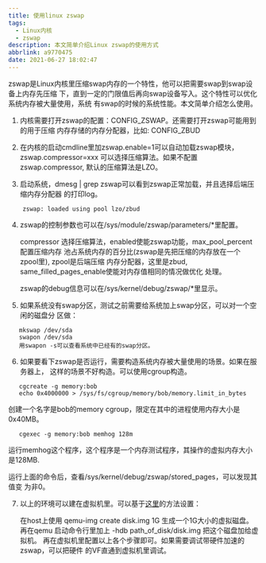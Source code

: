 ```yaml
---
title: 使用linux zswap
tags:
  - Linux内核
  - zswap
description: 本文简单介绍Linux zswap的使用方式
abbrlink: a9770475
date: 2021-06-27 18:02:47
---
```


zswap是Linux内核里压缩swap内存的一个特性，他可以把需要swap到swap设备上内存先压缩
下，直到一定的门限值后再向swap设备写入。这个特性可以优化系统内存被大量使用，系统
有swap的时候的系统性能。本文简单介绍怎么使用。

1. 内核需要打开zswap的配置：CONFIG_ZSWAP。还需要打开zswap可能用到的用于压缩
   内存存储的内存分配器，比如: CONFIG_ZBUD

2. 在内核的启动cmdline里加zswap.enable=1可以自动加载zswap模块，zswap.compressor=xxx
   可以选择压缩算法。如果不配置zswap.compressor, 默认的压缩算法是LZO。

3. 启动系统，dmesg | grep zswap可以看到zswap正常加载，并且选择后端压缩内存分配器
   的打印log。
```
	zswap: loaded using pool lzo/zbud
```

4. zswap的控制参数也可以在/sys/module/zswap/parameters/*里配置。

   compressor 选择压缩算法，enabled使能zswap功能，max_pool_percent配置压缩内存
   池占系统内存的百分比(zswap是先把压缩的内存放在一个zpool里), zpool是后端压缩
   内存分配器，这里是zbud, same_filled_pages_enable使能对内存值相同的情况做优化
   处理。

   zswap的debug信息可以在/sys/kernel/debug/zswap/*里显示。

5. 如果系统没有swap分区，测试之前需要给系统加上swap分区，可以对一个空闲的磁盘分
   区做：
```
   mkswap /dev/sda
   swapon /dev/sda
   用swapon -s可以查看系统中已经有的swap分区。
```

6. 如果要看下zswap是否运行，需要构造系统内存被大量使用的场景。如果在服务器上，
   这样的场景不好构造。可以使用cgroup构造。
```
   cgcreate -g memory:bob
   echo 0x4000000 > /sys/fs/cgroup/memory/bob/memory.limit_in_bytes
```
   创建一个名字是bob的memory cgroup，限定在其中的进程使用内存大小是0x40MB。
```
   cgexec -g memory:bob memhog 128m
```
   运行memhog这个程序，这个程序是一个内存测试程序，其操作的虚拟内存大小是128MB.

   运行上面的命令后，查看/sys/kernel/debug/zswap/stored_pages，可以发现其值变
   为非0。

7. 以上的环境可以建在虚拟机里。可以基于[这里](https://wangzhou.github.io/Guest-and-host-communication-for-QEMU/)的方法设置：

   在host上使用 qemu-img create disk.img 1G 生成一个1G大小的虚拟磁盘。再在qemu
   启动命令行里加上 -hdb path_of_disk/disk.img 把这个磁盘加给虚拟机。
   再在虚拟机里配置以上各个步骤即可。如果需要调试带硬件加速的zswap，可以把硬件
   的VF直通到虚拟机里调试。
